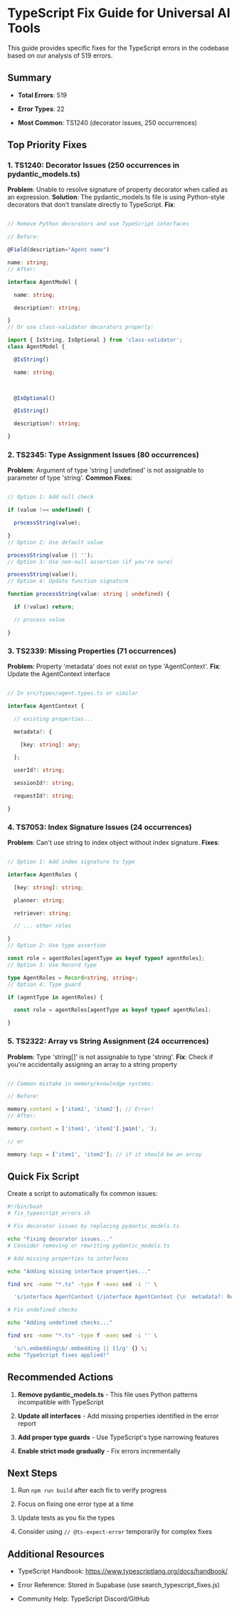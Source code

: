 # TypeScript Fix Guide for Universal AI Tools
This guide provides specific fixes for the TypeScript errors in the codebase based on our analysis of 519 errors.
## Summary

- **Total Errors**: 519

- **Error Types**: 22

- **Most Common**: TS1240 (decorator issues, 250 occurrences)
## Top Priority Fixes
### 1. TS1240: Decorator Issues (250 occurrences in pydantic_models.ts)
**Problem**: Unable to resolve signature of property decorator when called as an expression.
**Solution**: The pydantic_models.ts file is using Python-style decorators that don't translate directly to TypeScript.
**Fix**:

```typescript

// Remove Python decorators and use TypeScript interfaces

// Before:

@Field(description="Agent name")

name: string;
// After:

interface AgentModel {

  name: string;

  description?: string;

}
// Or use class-validator decorators properly:

import { IsString, IsOptional } from 'class-validator';
class AgentModel {

  @IsString()

  name: string;

  

  @IsOptional()

  @IsString()

  description?: string;

}

```
### 2. TS2345: Type Assignment Issues (80 occurrences)
**Problem**: Argument of type 'string | undefined' is not assignable to parameter of type 'string'.
**Common Fixes**:

```typescript

// Option 1: Add null check

if (value !== undefined) {

  processString(value);

}
// Option 2: Use default value

processString(value || '');
// Option 3: Use non-null assertion (if you're sure)

processString(value!);
// Option 4: Update function signature

function processString(value: string | undefined) {

  if (!value) return;

  // process value

}

```
### 3. TS2339: Missing Properties (71 occurrences)
**Problem**: Property 'metadata' does not exist on type 'AgentContext'.
**Fix**: Update the AgentContext interface

```typescript

// In src/types/agent.types.ts or similar

interface AgentContext {

  // existing properties...

  metadata?: {

    [key: string]: any;

  };

  userId?: string;

  sessionId?: string;

  requestId?: string;

}

```
### 4. TS7053: Index Signature Issues (24 occurrences)
**Problem**: Can't use string to index object without index signature.
**Fixes**:

```typescript

// Option 1: Add index signature to type

interface AgentRoles {

  [key: string]: string;

  planner: string;

  retriever: string;

  // ... other roles

}
// Option 2: Use type assertion

const role = agentRoles[agentType as keyof typeof agentRoles];
// Option 3: Use Record type

type AgentRoles = Record<string, string>;
// Option 4: Type guard

if (agentType in agentRoles) {

  const role = agentRoles[agentType as keyof typeof agentRoles];

}

```
### 5. TS2322: Array vs String Assignment (24 occurrences)
**Problem**: Type 'string[]' is not assignable to type 'string'.
**Fix**: Check if you're accidentally assigning an array to a string property

```typescript

// Common mistake in memory/knowledge systems:

// Before:

memory.content = ['item1', 'item2']; // Error!
// After:

memory.content = ['item1', 'item2'].join(', ');

// or

memory.tags = ['item1', 'item2']; // if it should be an array

```
## Quick Fix Script
Create a script to automatically fix common issues:
```bash
#!/bin/bash
# fix_typescript_errors.sh

# Fix decorator issues by replacing pydantic_models.ts

echo "Fixing decorator issues..."
# Consider removing or rewriting pydantic_models.ts

# Add missing properties to interfaces

echo "Adding missing interface properties..."

find src -name "*.ts" -type f -exec sed -i '' \

  's/interface AgentContext {/interface AgentContext {\n  metadata?: Record<string, any>;/g' {} \;

# Fix undefined checks

echo "Adding undefined checks..."

find src -name "*.ts" -type f -exec sed -i '' \

  's/\.embedding\b/.embedding || []/g' {} \;
echo "TypeScript fixes applied!"

```
## Recommended Actions
1. **Remove pydantic_models.ts** - This file uses Python patterns incompatible with TypeScript

2. **Update all interfaces** - Add missing properties identified in the error report

3. **Add proper type guards** - Use TypeScript's type narrowing features

4. **Enable strict mode gradually** - Fix errors incrementally
## Next Steps
1. Run `npm run build` after each fix to verify progress

2. Focus on fixing one error type at a time

3. Update tests as you fix the types

4. Consider using `// @ts-expect-error` temporarily for complex fixes
## Additional Resources
- TypeScript Handbook: https://www.typescriptlang.org/docs/handbook/

- Error Reference: Stored in Supabase (use search_typescript_fixes.js)

- Community Help: TypeScript Discord/GitHub